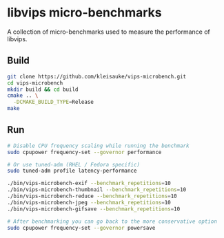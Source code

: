 # libvips micro-benchmarks

A collection of micro-benchmarks used to measure the performance of libvips.

## Build
```bash
git clone https://github.com/kleisauke/vips-microbench.git
cd vips-microbench
mkdir build && cd build
cmake .. \
  -DCMAKE_BUILD_TYPE=Release
make
```

## Run
```bash
# Disable CPU frequency scaling while running the benchmark
sudo cpupower frequency-set --governor performance

# Or use tuned-adm (RHEL / Fedora specific)
sudo tuned-adm profile latency-performance

./bin/vips-microbench-exif --benchmark_repetitions=10
./bin/vips-microbench-thumbnail --benchmark_repetitions=10
./bin/vips-microbench-reduce --benchmark_repetitions=10
./bin/vips-microbench-jpeg --benchmark_repetitions=10
./bin/vips-microbench-gifsave --benchmark_repetitions=10

# After benchmarking you can go back to the more conservative option
sudo cpupower frequency-set --governor powersave
```
